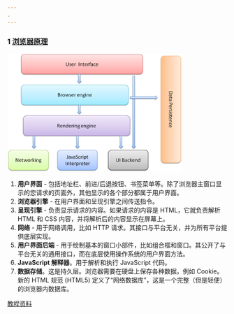 ```yaml
---
.
---
```


### 1 [浏览器原理](https://www.html5rocks.com/zh/tutorials/internals/howbrowserswork/)

<img src="../img/layers.png" width="400px" />

1. **用户界面** - 包括地址栏、前进/后退按钮、书签菜单等。除了浏览器主窗口显示的您请求的页面外，其他显示的各个部分都属于用户界面。
2. **浏览器引擎** - 在用户界面和呈现引擎之间传送指令。
3. **呈现引擎** - 负责显示请求的内容。如果请求的内容是 HTML，它就负责解析 HTML 和 CSS 内容，并将解析后的内容显示在屏幕上。
4. **网络** - 用于网络调用，比如 HTTP 请求。其接口与平台无关，并为所有平台提供底层实现。
5. **用户界面后端** - 用于绘制基本的窗口小部件，比如组合框和窗口。其公开了与平台无关的通用接口，而在底层使用操作系统的用户界面方法。
6. **JavaScript 解释器**。用于解析和执行 JavaScript 代码。
7. **数据存储**。这是持久层。浏览器需要在硬盘上保存各种数据，例如 Cookie。新的 HTML 规范 (HTML5) 定义了“网络数据库”，这是一个完整（但是轻便）的浏览器内数据库。





[教程资料](https://www.html5rocks.com/zh/tutorials/)